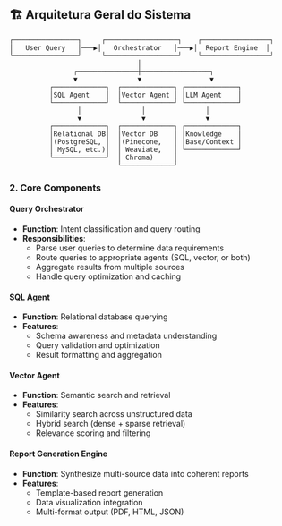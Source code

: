 ## 🏗️ Arquitetura Geral do Sistema 
```
┌────────────────┐     ┌──────────────────┐    ┌─────────────────┐
│   User Query   │───▶│   Orchestrator   │───▶│  Report Engine  │
└────────────────┘     └──────────────────┘    └─────────────────┘
                                │
                ┌───────────────┼─────────────────┐
                ▼               ▼                 ▼
          ┌─────────────┐  ┌─────────────┐ ┌─────────────┐
          │SQL Agent    │  │Vector Agent │ │LLM Agent    │
          └─────────────┘  └─────────────┘ └─────────────┘
                 │               │               │
                 ▼               ▼               ▼
          ┌─────────────┐  ┌─────────────┐ ┌─────────────┐
          │Relational DB│  │Vector DB    │ │Knowledge    │
          │(PostgreSQL, │  │(Pinecone,   │ │Base/Context │
          │ MySQL, etc.)│  │ Weaviate,   │ └─────────────┘
          └─────────────┘  │ Chroma)     │
                           └─────────────┘
```
### 2. **Core Components**

#### **Query Orchestrator**
- **Function**: Intent classification and query routing
- **Responsibilities**:
  - Parse user queries to determine data requirements
  - Route queries to appropriate agents (SQL, vector, or both)
  - Aggregate results from multiple sources
  - Handle query optimization and caching

#### **SQL Agent**
- **Function**: Relational database querying
- **Features**:
  - Schema awareness and metadata understanding
  - Query validation and optimization
  - Result formatting and aggregation

#### **Vector Agent**
- **Function**: Semantic search and retrieval
- **Features**:
  - Similarity search across unstructured data
  - Hybrid search (dense + sparse retrieval)
  - Relevance scoring and filtering

#### **Report Generation Engine**
- **Function**: Synthesize multi-source data into coherent reports
- **Features**:
  - Template-based report generation
  - Data visualization integration
  - Multi-format output (PDF, HTML, JSON)
